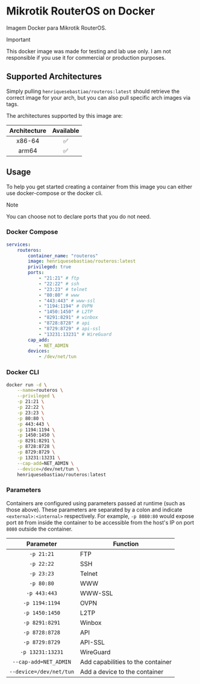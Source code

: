 # Mikrotik RouterOS on Docker

Imagem Docker para Mikrotik RouterOS.

> [!IMPORTANT]
> This docker image was made for testing and lab use only. I am not responsible if you use it for commercial or production purposes.

## Supported Architectures

Simply pulling `henriquesebastiao/routeros:latest` should retrieve the correct image for your arch, but you can also pull specific arch images via tags.

The architectures supported by this image are:

| Architecture | Available |
| :----: | :----: |
| x86-64 | ✅ |
| arm64 | ✅ |

## Usage

To help you get started creating a container from this image you can either use docker-compose or the docker cli.

> [!NOTE]
> You can choose not to declare ports that you do not need.

### Docker Compose

```yaml
services:
    routeros:
        container_name: "routeros"
        image: henriquesebastiao/routeros:latest
        privileged: true
        ports:
            - "21:21" # ftp
            - "22:22" # ssh
            - "23:23" # telnet
            - "80:80" # www
            - "443:443" # www-ssl
            - "1194:1194" # OVPN
            - "1450:1450" # L2TP
            - "8291:8291" # winbox
            - "8728:8728" # api
            - "8729:8729" # api-ssl
            - "13231:13231" # WireGuard
        cap_add: 
            - NET_ADMIN
        devices: 
            - /dev/net/tun
```

### Docker CLI

```bash
docker run -d \
    --name=routeros \
    --privileged \
    -p 21:21 \
    -p 22:22 \
    -p 23:23 \
    -p 80:80 \
    -p 443:443 \
    -p 1194:1194 \
    -p 1450:1450 \
    -p 8291:8291 \
    -p 8728:8728 \
    -p 8729:8729 \
    -p 13231:13231 \
    --cap-add=NET_ADMIN \
    --device=/dev/net/tun \
    henriquesebastiao/routeros:latest
```

### Parameters

Containers are configured using parameters passed at runtime (such as those above). These parameters are separated by a colon and indicate `<external>:<internal>` respectively. For example, `-p 8080:80` would expose port `80` from inside the container to be accessible from the host's IP on port `8080` outside the container.

| Parameter | Function |
| :----: | --- |
| `-p 21:21` | FTP |
| `-p 22:22` | SSH |
| `-p 23:23` | Telnet |
| `-p 80:80` | WWW |
| `-p 443:443` | WWW-SSL |
| `-p 1194:1194` | OVPN |
| `-p 1450:1450` | L2TP |
| `-p 8291:8291` | Winbox |
| `-p 8728:8728` | API |
| `-p 8729:8729` | API-SSL |
| `-p 13231:13231` | WireGuard |
| `--cap-add=NET_ADMIN` | Add capabilities to the container |
| `--device=/dev/net/tun` | Add a device to the container |
